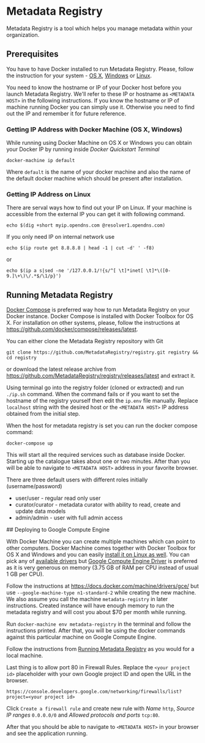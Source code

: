 # Metadata Registry

Metadata Registry is a tool which helps you manage metadata within your organization.

## Prerequisites

You have to have Docker installed to run Metadata Registry. Please, follow the instruction for your system - [OS X](https://docs.docker.com/mac/step_one/),
[Windows](https://docs.docker.com/windows/step_one/) or [Linux](https://docs.docker.com/linux/step_one/).

You need to know the hostname or IP of your Docker host before you launch Metadata Registry. We'll refer to these IP or hostname as `<METADATA HOST>` in the following instructions. If you know the hostname or IP of machine running Docker you can simply use it.
Otherwise you need to find out the IP and remember it for future reference.

### Getting IP Address with Docker Machine (OS X, Windows)

While running using Docker Machine on OS X or Windows you can obtain your Docker IP by running inside *Docker Quickstart Terminal*

```shell
docker-machine ip default
```

Where `default` is the name of your docker machine and also the name of the default docker machine which should be present after installation.

### Getting IP Address on Linux

There are serval ways how to find out your IP on Linux. If your machine is accessible from the external IP
you can get it with following command.

```shell
echo $(dig +short myip.opendns.com @resolver1.opendns.com)
```

If you only need IP on internal network use

```shell
echo $(ip route get 8.8.8.8 | head -1 | cut -d' ' -f8)
```

or

```shell
echo $(ip a s|sed -ne '/127.0.0.1/!{s/^[ \t]*inet[ \t]*\([0-9.]\+\)\/.*$/\1/p}')
```


## Running Metadata Registry

[Docker Compose](https://docs.docker.com/compose/) is preferred way how to run
Metadata Registry on your Docker instance. Docker Compose is installed
with Docker Toolbox for OS X. For installation on other systems, please, follow
the instructions at https://github.com/docker/compose/releases/latest.

You can either clone the Metadata Registry repository with Git

```shell
git clone https://github.com/MetadataRegistry/registry.git registry && cd registry
```

or download the latest release archive from https://github.com/MetadataRegistry/registry/releases/latest
and extract it.

Using terminal go into the registry folder (cloned or extracted) and run `./ip.sh`
command. When the command fails or if you want to set the hostname of the registry
yourself then edit the `ip.env` file manually. Replace `localhost` string with
the desired host or the `<METADATA HOST>` IP address obtained from the initial step.

When the host for metadata registry is set you can run the docker compose command:

```shell
docker-compose up
```

This will start all the required services such as database inside Docker.
Starting up the catalogue takes about one or two minutes. After than you
will be able to navigate to `<METADATA HOST>` address in your favorite browser.

There are three default users with different roles initially (username/password)
  * user/user - regular read only user
  * curator/curator - metadata curator with ability to read, create and update data models
  * admin/admin - user with full admin access

## Deploying to Google Compute Engine

With Docker Machine you can create multiple machines which can point to other computers.
Docker Machine comes together with Docker Toolbox for OS X and Windows and you can easily
[install it on Linux as well](https://docs.docker.com/machine/install-machine/).
You can pick any of [available drivers](https://docs.docker.com/machine/drivers/) but
[Google Compute Engine Driver](https://docs.docker.com/machine/drivers/gce/) is preferred as
it is very generous on memory (3.75 GB of RAM per CPU instead of usual 1 GB per CPU).

Follow the instructions at https://docs.docker.com/machine/drivers/gce/ but use
`--google-machine-type n1-standard-2` while creating the new machine. We also assume
you call the machine `metadata-registry` in later instructions.
Created instance will have enough memory to run the metadata registry and will
cost you about $70 per month while running.

Run `docker-machine env metadata-registry` in the terminal and follow the instructions
printed. After that, you will be using the docker commands against this particular machine on Google Compute Engine.

Follow the instructions from [Running Metadata Registry](#Running_Metadata_Registry) as you would for a local machine.

Last thing is to allow port 80 in Firewall Rules. Replace the `<your project id>` placeholder
with your own Google project ID and open the URL in the browser.

```
https://console.developers.google.com/networking/firewalls/list?project=<your project id>
```

Click `Create a firewall rule` and create new rule with *Name* `http`,
*Source IP ranges* `0.0.0.0/0` and *Allowed protocols and ports* `tcp:80`.

After that you should be able to navigate to `<METADATA HOST>` in your browser
and see the application running.
